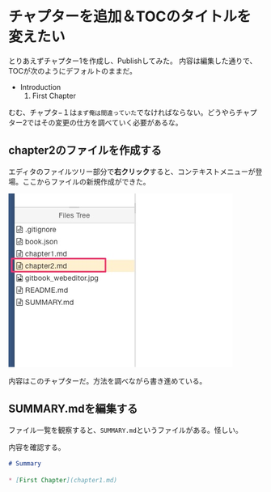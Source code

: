 # チャプターを追加＆TOCのタイトルを変えたい

とりあえずチャプター1を作成し、Publishしてみた。
内容は編集した通りで、TOCが次のようにデフォルトのままだ。

- Introduction
    1. First Chapter

むむ、チャプタ−１は`まず俺は間違っていた`でなければならない。どうやらチャプター2ではその変更の仕方を調べていく必要があるな。


## chapter2のファイルを作成する

エディタのファイルツリー部分で**右クリック**すると、コンテキストメニューが登場。ここからファイルの新規作成ができた。

![](new_chapter.jpg)

内容はこのチャプターだ。方法を調べながら書き進めている。

## SUMMARY.mdを編集する

ファイル一覧を観察すると、`SUMMARY.md`というファイルがある。怪しい。

内容を確認する。

```SUMMARY.md
# Summary

* [First Chapter](chapter1.md)
```